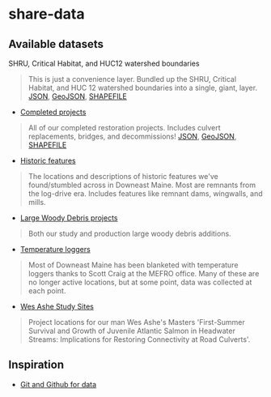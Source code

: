 share-data
==========

Available datasets
------------------

SHRU, Critical Habitat, and HUC12 watershed boundaries
> This is just a convenience layer. Bundled up the SHRU, Critical Habitat, and HUC 12 watershed boundaries into a single, giant, layer. [JSON](http://jacques.cartodb.com/api/v2/sql?q=SELECT%20*%20FROM%20boundaries), [GeoJSON](http://jacques.cartodb.com/api/v2/sql?q=SELECT%20*%20FROM%20boundaries&format=geojson), [SHAPEFILE](http://jacques.cartodb.com/api/v2/sql?q=SELECT%20*%20FROM%20boundaries&format=shp)

- [Completed projects](https://github.com/salmonhabitat/share-data/blob/master/data/completedProjects.geojson)
> All of our completed restoration projects. Includes culvert replacements, bridges, and decommissions! [JSON](http://jacques.cartodb.com/api/v2/sql?q=SELECT%20*%20FROM%20crossings), [GeoJSON](http://jacques.cartodb.com/api/v2/sql?q=SELECT%20*%20FROM%20crossings&format=geojson), [SHAPEFILE](http://jacques.cartodb.com/api/v2/sql?q=SELECT%20*%20FROM%20crossings&format=shp)

- [Historic features](https://github.com/salmonhabitat/share-data/blob/master/data/historicFeatures.geojson)
> The locations and descriptions of historic features we've found/stumbled across in Downeast Maine. Most are remnants from the log-drive era. Includes features like remnant dams, wingwalls, and mills.

- [Large Woody Debris projects](https://github.com/salmonhabitat/share-data/blob/master/data/largeWoodyDebris.geojson)
> Both our study and production large woody debris additions.

- [Temperature loggers](https://github.com/salmonhabitat/share-data/blob/master/data/loggers.geojson)
> Most of Downeast Maine has been blanketed with temperature loggers thanks to Scott Craig at the MEFRO office. Many of these are no longer active locations, but at some point, data was collected at each point.

- [Wes Ashe Study Sites](https://github.com/salmonhabitat/share-data/blob/master/data/wesAsheStudySites.geojson)
> Project locations for our man Wes Ashe's Masters 'First-Summer Survival and Growth of Juvenile Atlantic Salmon in Headwater Streams: Implications for Restoring Connectivity at Road Culverts'.


Inspiration
-----------

- [Git and Github for data](http://blog.okfn.org/2013/07/02/git-and-github-for-data/)
